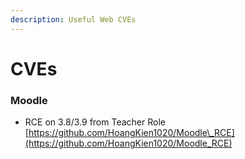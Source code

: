 ```yaml
---
description: Useful Web CVEs
---
```


# CVEs

### Moodle

* RCE on 3.8/3.9 from Teacher Role [https://github.com/HoangKien1020/Moodle\_RCE](https://github.com/HoangKien1020/Moodle_RCE)

